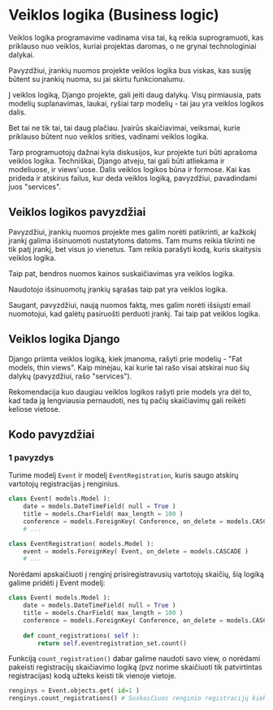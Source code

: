 # Veiklos logika (Business logic)

Veiklos logika programavime vadinama visa tai, ką reikia suprogramuoti, kas priklauso nuo veiklos, kuriai projektas daromas, o ne grynai technologiniai dalykai.

Pavyzdžiui, įrankių nuomos projekte veiklos logika bus viskas, kas susiję būtent su įrankių nuoma, su jai skirtu funkcionalumu. 

Į veiklos logiką, Django projekte, gali įeiti daug dalykų. Visų pirmiausia, pats modelių suplanavimas, laukai, ryšiai tarp modelių - tai jau yra veiklos logikos dalis. 

Bet tai ne tik tai, tai daug plačiau. Įvairūs skaičiavimai, veiksmai, kurie priklauso būtent nuo veiklos srities, vadinami veiklos logika. 

Tarp programuotojų dažnai kyla diskusijos, kur projekte turi būti aprašoma veiklos logika. Techniškai, Django atveju, tai gali būti atliekama ir modeliuose, ir views'uose. Dalis veiklos logikos būna ir formose. Kai kas prideda ir atskirus failus, kur deda veiklos logiką, pavyzdžiui, pavadindami juos "services".

## Veiklos logikos pavyzdžiai

Pavyzdžiui, įrankių nuomos projekte mes galim norėti patikrinti, ar kažkokį įrankį galima išsinuomoti nustatytoms datoms. Tam mums reikia tikrinti ne tik patį įrankį, bet visus jo vienetus. 
Tam reikia parašyti kodą, kuris skaitysis veiklos logika. 

Taip pat, bendros nuomos kainos suskaičiavimas yra veiklos logika. 

Naudotojo išsinuomotų įrankių sąrašas taip pat yra veiklos logika.

Saugant, pavyzdžiui, naują nuomos faktą, mes galim norėti išsiųsti email nuomotojui, kad galėtų pasiruošti perduoti įrankį. Tai taip pat veiklos logika. 

## Veiklos logika Django

Django priimta veiklos logiką, kiek įmanoma, rašyti prie modelių - "Fat models, thin views". Kaip minėjau, kai kurie tai rašo visai atskirai nuo šių dalykų (pavyzdžiui, rašo "services"). 

Rekomendacija kuo daugiau veiklos logikos rašyti prie models yra dėl to, kad tada ją lengviausia pernaudoti, nes tų pačių skaičiavimų gali reikėti keliose vietose. 

## Kodo pavyzdžiai

### 1 pavyzdys
Turime modelį `Event` ir modelį `EventRegistration`, kuris saugo atskirų vartotojų registracijas į renginius.
```python
class Event( models.Model ):
    date = models.DateTimeField( null = True )
    title = models.CharField( max_length = 100 )
    conference = models.ForeignKey( Conference, on_delete = models.CASCADE )
    # ...

class EventRegistration( models.Model ):
    event = models.ForeignKey( Event, on_delete = models.CASCADE )
    # ...
```
Norėdami apskaičiuoti į renginį prisiregistravusių vartotojų skaičių, šią logiką galime pridėti į Event modelį:
```python
class Event( models.Model ):
    date = models.DateTimeField( null = True )
    title = models.CharField( max_length = 100 )
    conference = models.ForeignKey( Conference, on_delete = models.CASCADE )
    
    def count_registrations( self ):
        return self.eventregistration_set.count()
```
Funkciją `count_registration()` dabar galime naudoti savo view, o norėdami pakeisti registracijų skaičiavimo logiką (pvz norime skaičiuoti tik patvirtintas registracijas) kodą užteks keisti tik vienoje vietoje.
```python
renginys = Event.objects.get( id=1 )
renginys.count_registrations() # Suskaičiuos renginio registracijų kiekį
```
